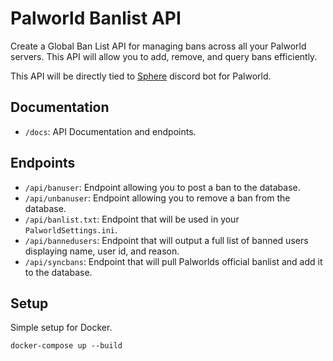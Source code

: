 # Palworld Banlist API
 Create a Global Ban List API for managing bans across all your Palworld servers. This API will allow you to add, remove, and query bans efficiently.

 This API will be directly tied to [Sphere](https://github.com/projectsphere/sphere) discord bot for Palworld.

## Documentation
 - `/docs`: API Documentation and endpoints.

## Endpoints
 - `/api/banuser`: Endpoint allowing you to post a ban to the database.
 - `/api/unbanuser`: Endpoint allowing you to remove a ban from the database.
 - `/api/banlist.txt`: Endpoint that will be used in your `PalworldSettings.ini`.
 - `/api/bannedusers`: Endpoint that will output a full list of banned users displaying name, user id, and reason.
 - `/api/syncbans`: Endpoint that will pull Palworlds official banlist and add it to the database.

 ## Setup
 Simple setup for Docker.
 ```
 docker-compose up --build
 ```